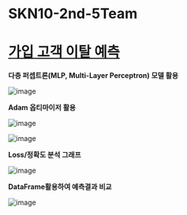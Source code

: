 # SKN10-2nd-5Team
# [가입 고객 이탈 예측](https://www.kaggle.com/code/bbksjdd/telco-customer-churn)

 **다층 퍼셉트론(MLP, Multi-Layer Perceptron) 모델 활용**
 
 ![image](https://github.com/user-attachments/assets/5ee49781-bdd7-4c7b-b5cc-a571e2dd7127)

**Adam 옵티마이저 활용**

![image](https://github.com/user-attachments/assets/c5c25b6a-28fa-4ed5-a953-819469a80923)

![image](https://github.com/user-attachments/assets/012e67d0-61e3-42e6-8f4d-09b2916a1490)

**Loss/정확도 분석 그래프**

![image](https://github.com/user-attachments/assets/03741d6e-9c29-44ea-8ebd-9a46a89a362d)

**DataFrame활용하여 예측결과 비교**

![image](https://github.com/user-attachments/assets/05afcbd8-3154-4c8c-8ef7-f47225e693d5)


